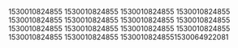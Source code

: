 1530010824855
1530010824855
1530010824855
1530010824855
1530010824855
1530010824855
1530010824855
1530010824855
1530010824855
1530010824855
1530010824855
1530010824855
1530010824855
1530010824855
15300108248551530064922081